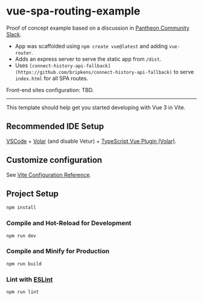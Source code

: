 # vue-spa-routing-example

Proof of concept example based on a discussion in [Pantheon Community Slack](https://pantheon-community.slack.com/archives/C2GJ3JG7Q/p1700140164971029).

* App was scaffolded using `npm create vue@latest` and adding `vue-router`.
* Adds an express server to serve the static app from `/dist`.
* Uses `[connect-history-api-fallback](https://github.com/bripkens/connect-history-api-fallback)` to serve `index.html` for all SPA routes.

Front-end sites configuration:
TBD.

---

This template should help get you started developing with Vue 3 in Vite.

## Recommended IDE Setup

[VSCode](https://code.visualstudio.com/) + [Volar](https://marketplace.visualstudio.com/items?itemName=Vue.volar) (and disable Vetur) + [TypeScript Vue Plugin (Volar)](https://marketplace.visualstudio.com/items?itemName=Vue.vscode-typescript-vue-plugin).

## Customize configuration

See [Vite Configuration Reference](https://vitejs.dev/config/).

## Project Setup

```sh
npm install
```

### Compile and Hot-Reload for Development

```sh
npm run dev
```

### Compile and Minify for Production

```sh
npm run build
```

### Lint with [ESLint](https://eslint.org/)

```sh
npm run lint
```
